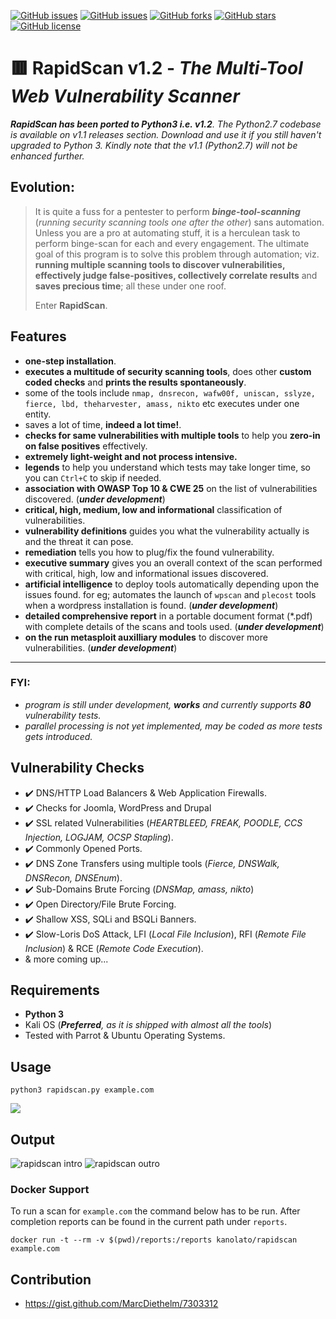 [![GitHub issues](https://img.shields.io/github/issues/skavngr/rapidscan.svg?color=%23ff0000)](https://github.com/skavngr/rapidscan/issues)
[![GitHub issues](https://img.shields.io/github/issues-closed/skavngr/rapidscan.svg?color=%2300cc00)](https://github.com/skavngr/rapidscan/issues)
[![GitHub forks](https://img.shields.io/github/forks/skavngr/rapidscan.svg?color=%23ffff00)](https://github.com/skavngr/rapidscan/network)
[![GitHub stars](https://img.shields.io/github/stars/skavngr/rapidscan.svg?color=%23ff3300)](https://github.com/skavngr/rapidscan/stargazers)
[![GitHub license](https://img.shields.io/github/license/skavngr/rapidscan.svg?color=%230000ff)](https://github.com/skavngr/rapidscan/blob/master/LICENSE)

# :red_square: RapidScan v1.2 - _The Multi-Tool Web Vulnerability Scanner_
_**RapidScan has been ported to Python3 i.e. v1.2**. The Python2.7 codebase is available on v1.1 releases section. Download and use it if you still haven't upgraded to Python 3. Kindly note that the v1.1 (Python2.7) will not be enhanced further._

## Evolution:
> It is quite a fuss for a pentester to perform _**binge-tool-scanning**_ (_running security scanning tools one after the other_) sans automation. Unless you are a pro at automating stuff, it is a herculean task to perform binge-scan for each and every engagement. The ultimate goal of this program is to solve this problem through automation; viz. **running multiple scanning tools to discover vulnerabilities, effectively judge false-positives, collectively correlate results** and **saves precious time**; all these under one roof.<p>Enter **RapidScan**.

## Features
- **one-step installation**.
- **executes a multitude of security scanning tools**, does other **custom coded checks** and **prints the results spontaneously**.
- some of the tools include `nmap, dnsrecon, wafw00f, uniscan, sslyze, fierce, lbd, theharvester, amass, nikto` etc executes under one entity.
- saves a lot of time, **indeed a lot time!**.
- **checks for same vulnerabilities with multiple tools** to help you **zero-in on false positives** effectively.
- **extremely light-weight and not process intensive.**
- **legends** to help you understand which tests may take longer time, so you can `Ctrl+C` to skip if needed.
- **association with OWASP Top 10 & CWE 25** on the list of vulnerabilities discovered. (_**under development**_)
- **critical, high, medium, low and informational** classification of vulnerabilities.
- **vulnerability definitions** guides you what the vulnerability actually is and the threat it can pose.
- **remediation** tells you how to plug/fix the found vulnerability.
- **executive summary** gives you an overall context of the scan performed with critical, high, low and informational issues discovered.
- **artificial intelligence** to deploy tools automatically depending upon the issues found. for eg; automates the launch of `wpscan` and `plecost` tools when a wordpress installation is found. (_**under development**_)
- **detailed comprehensive report** in a portable document format (*.pdf) with complete details of the scans and tools used. (_**under development**_)
- **on the run metasploit auxilliary modules** to discover more vulnerabilities. (_**under development**_)

---
### FYI:
- _program is still under development, **works** and currently supports **80** vulnerability tests._
- _parallel processing is not yet implemented, may be coded as more tests gets introduced._

## Vulnerability Checks
- :heavy_check_mark: DNS/HTTP Load Balancers & Web Application Firewalls.
- :heavy_check_mark: Checks for Joomla, WordPress and Drupal
- :heavy_check_mark: SSL related Vulnerabilities (_HEARTBLEED, FREAK, POODLE, CCS Injection, LOGJAM, OCSP Stapling_).
- :heavy_check_mark: Commonly Opened Ports.
- :heavy_check_mark: DNS Zone Transfers using multiple tools (_Fierce, DNSWalk, DNSRecon, DNSEnum_).
- :heavy_check_mark: Sub-Domains Brute Forcing (_DNSMap, amass, nikto_)
- :heavy_check_mark: Open Directory/File Brute Forcing.
- :heavy_check_mark: Shallow XSS, SQLi and BSQLi Banners.
- :heavy_check_mark: Slow-Loris DoS Attack, LFI (_Local File Inclusion_), RFI (_Remote File Inclusion_) & RCE (_Remote Code Execution_).
- & more coming up...

## Requirements
- **Python 3**
- Kali OS (_**Preferred**, as it is shipped with almost all the tools_)
- Tested with Parrot & Ubuntu Operating Systems.

## Usage 
 `python3 rapidscan.py example.com`
 
 <img src="https://sh4nx0r.github.io/rapidscan.svg" />
 

## Output
![rapidscan intro](https://github.com/skavngr/rapidscan/blob/master/splashscreen_rapidscan_intro.PNG)
![rapidscan outro](https://github.com/skavngr/rapidscan/blob/master/splashscreen_rapidscan_outro.PNG)
 

### Docker Support
To run a scan for `example.com` the command below has to be run. After completion reports can be found in the current path under `reports`.
```
docker run -t --rm -v $(pwd)/reports:/reports kanolato/rapidscan example.com
```

## Contribution
- https://gist.github.com/MarcDiethelm/7303312
